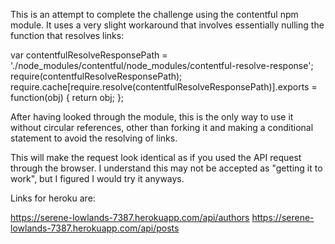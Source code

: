 This is an attempt to complete the challenge using the contentful npm module. It uses a very slight
workaround that involves essentially nulling the function that resolves links:

var contentfulResolveResponsePath = './node_modules/contentful/node_modules/contentful-resolve-response';
require(contentfulResolveResponsePath);
require.cache[require.resolve(contentfulResolveResponsePath)].exports = function(obj) {
    return obj;
};

After having looked through the module, this is the only way to use it without circular references,
other than forking it and making a conditional statement to avoid the resolving of links.

This will make the request look identical as if you used the API request through the browser. I understand
this may not be accepted as "getting it to work", but I figured I would try it anyways.

Links for heroku are:

https://serene-lowlands-7387.herokuapp.com/api/authors
https://serene-lowlands-7387.herokuapp.com/api/posts